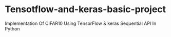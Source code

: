 # Tensotflow-and-keras-basic-project
Implementation Of CIFAR10 Using TensorFlow &amp; keras Sequential API In Python
